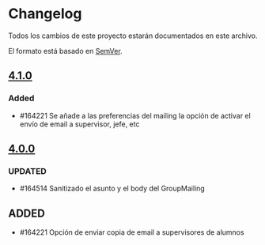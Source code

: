 # Changelog
Todos los cambios de este proyecto estarán documentados en este archivo.

El formato está basado en [SemVer](https://semver.org/spec/v2.0.0.html).

## [4.1.0](https://github.com/TelefonicaED/lmsmailing-portlet/releases/tag/v4.1.0)

### Added

- #164221 Se añade a las preferencias del mailing la opción de activar el envío de email a supervisor, jefe, etc

## [4.0.0](https://github.com/TelefonicaED/lmsmailing-portlet/releases/tag/v4.0.0)

### UPDATED 

- #164514 Sanitizado el asunto y el body del GroupMailing

## ADDED

- #164221 Opción de enviar copia de email a supervisores de alumnos
